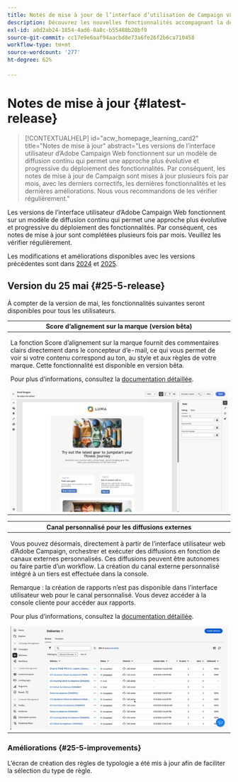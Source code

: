 ```yaml
---
title: Notes de mise à jour de l’interface d’utilisation de Campaign v8 Web
description: Découvrez les nouvelles fonctionnalités accompagnant la dernière version de l’interface d’utilisation de Campaign Web
exl-id: a0d2ab24-1854-4ad6-8a8c-b55488b20bf9
source-git-commit: cc17e9e6aaf94aacbd8e73a6fe26f2b6ca710458
workflow-type: tm+mt
source-wordcount: '277'
ht-degree: 62%

---
```


# Notes de mise à jour {#latest-release}

>[!CONTEXTUALHELP]
>id="acw_homepage_learning_card2"
>title="Notes de mise à jour"
>abstract="Les versions de l’interface utilisateur d’Adobe Campaign Web fonctionnent sur un modèle de diffusion continu qui permet une approche plus évolutive et progressive du déploiement des fonctionnalités. Par conséquent, les notes de mise à jour de Campaign sont mises à jour plusieurs fois par mois, avec les derniers correctifs, les dernières fonctionnalités et les dernières améliorations. Nous vous recommandons de les vérifier régulièrement."

Les versions de l’interface utilisateur d’Adobe Campaign Web fonctionnent sur un modèle de diffusion continu qui permet une approche plus évolutive et progressive du déploiement des fonctionnalités. Par conséquent, ces notes de mise à jour sont complétées plusieurs fois par mois. Veuillez les vérifier régulièrement.

Les modifications et améliorations disponibles avec les versions précédentes sont dans [2024](release-notes-24.md) et [2025](release-notes-25.md).

## Version du 25 mai {#25-5-release}

À compter de la version de mai, les fonctionnalités suivantes seront disponibles pour tous les utilisateurs.

<table>
<thead>
<tr>
<th><strong>Score d’alignement sur la marque (version bêta)</strong><br/></th>
</tr>
</thead>
<tbody>
<tr>
<td>
<p>La fonction Score d’alignement sur la marque fournit des commentaires clairs directement dans le concepteur d’e-mail, ce qui vous permet de voir si votre contenu correspond au ton, au style et aux règles de votre marque. Cette fonctionnalité est disponible en version bêta.</p>
<p>Pour plus d’informations, consultez la <a href="../content/brands-score.md">documentation détaillée</a>.</p>
<img src="assets/do-not-localize/brand-score.gif">
</td>
</tr>
</tbody>
</table>

<table>
<thead>
<tr>
<th><strong>Canal personnalisé pour les diffusions externes</strong><br/></th>
</tr>
</thead>
<tbody>
<tr>
<td>
<p>Vous pouvez désormais, directement à partir de l’interface utilisateur web d’Adobe Campaign, orchestrer et exécuter des diffusions en fonction de canaux externes personnalisés. Ces diffusions peuvent être autonomes ou faire partie d’un workflow. La création du canal externe personnalisé intégré à un tiers est effectuée dans la console.</p>
<p>Remarque : la création de rapports n’est pas disponible dans l’interface utilisateur web pour le canal personnalisé. Vous devez accéder à la console cliente pour accéder aux rapports.</p>
<p>Pour plus d’informations, consultez la <a href="../call-center/gs-custom-channel.md">documentation détaillée</a>.</p>
<img src="assets/do-not-localize/custom-channel.gif">
</td>
</tr>
</tbody>
</table>

### Améliorations {#25-5-improvements}

L’écran de création des règles de typologie a été mis à jour afin de faciliter la sélection du type de règle.
